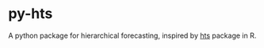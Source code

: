# py-hts

A python package for hierarchical forecasting, inspired by [hts](https://cran.r-project.org/web/packages/hts/index.html) package in R.
